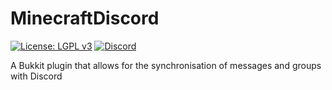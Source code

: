 # MinecraftDiscord

[![License: LGPL v3](https://img.shields.io/badge/License-LGPL%20v3-blue.svg)](https://www.gnu.org/licenses/lgpl-3.0)
[![Discord](https://img.shields.io/discord/308323056592486420.svg?logo=discord&colorB=7289da&logoWidth=14&label=MinecraftDiscord)](https://discord.gg/sytsjDY)

A Bukkit plugin that allows for the synchronisation of messages and groups with Discord
